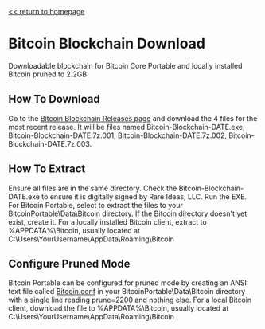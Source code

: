 [&lt;&lt; return to homepage](../)

# Bitcoin Blockchain Download

Downloadable blockchain for Bitcoin Core Portable and locally installed Bitcoin pruned to 2.2GB

## How To Download

Go to the [Bitcoin Blockchain Releases page](https://github.com/Blockchains-Download/Bitcoin/releases) and download the 4 files for the most recent release. It will be files named Bitcoin-Blockchain-DATE.exe, Bitcoin-Blockchain-DATE.7z.001, Bitcoin-Blockchain-DATE.7z.002, Bitcoin-Blockchain-DATE.7z.003.
 
## How To Extract

Ensure all files are in the same directory. Check the Bitcoin-Blockchain-DATE.exe to ensure it is digitally signed by Rare Ideas, LLC. Run the EXE. For Bitcoin Portable, select to extract the files to your BitcoinPortable\Data\Bitcoin directory. If the Bitcoin directory doesn't yet exist, create it. For a locally installed Bitcoin client, extract to %APPDATA%\Bitcoin, usually located at C:\Users\YourUsername\AppData\Roaming\Bitcoin

## Configure Pruned Mode

Bitcoin Portable can be configured for pruned mode by creating an ANSI text file called [Bitcoin.conf](Bitcoin.conf) in your BitcoinPortable\Data\Bitcoin directory with a single line reading prune=2200 and nothing else. For a local Bitcoin client, download the file to %APPDATA%\Bitcoin, usually located at C:\Users\YourUsername\AppData\Roaming\Bitcoin
